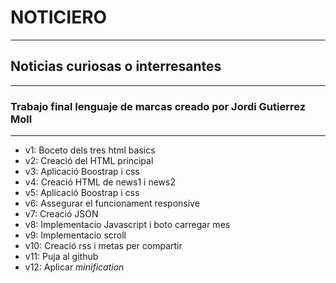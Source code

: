# NOTICIERO 
__________________________________________________________________________________________________________________________________________
## Noticias curiosas o interresantes
__________________________________________________________________________________________________________________________________________
### Trabajo final lenguaje de marcas creado por Jordi Gutierrez Moll
__________________________________________________________________________________________________________________________________________

* v1: Boceto dels tres html basics
* v2: Creació del HTML principal
* v3: Aplicació Boostrap i css
* v4: Creació HTML de news1 i news2 
* v5: Aplicació Boostrap i css
* v6: Assegurar el funcionament responsive
* v7: Creació JSON
* v8: Implementacio Javascript i boto carregar mes
* v9: Implementacio scroll
* v10: Creació rss i metas per compartir
* v11: Puja al github
* v12: Aplicar _minification_
